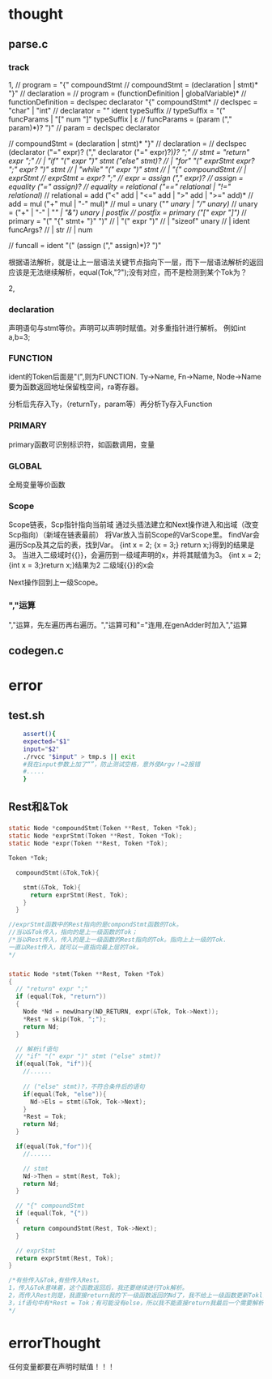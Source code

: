 # thought
## parse.c
### track
1,
// program = "{" compoundStmt
// compoundStmt = (declaration | stmt)* "}"
// declaration =
// program = (functionDefinition | globalVariable)*
// functionDefinition = declspec declarator "{" compoundStmt*
// declspec = "char" | "int"
// declarator = "*"* ident typeSuffix
// typeSuffix = "(" funcParams | "[" num "]" typeSuffix | ε
// funcParams = (param ("," param)*)? ")"
// param = declspec declarator

// compoundStmt = (declaration | stmt)* "}"
// declaration =
//    declspec (declarator ("=" expr)? ("," declarator ("=" expr)?)*)? ";"
// stmt = "return" expr ";"
//        | "if" "(" expr ")" stmt ("else" stmt)?
//        | "for" "(" exprStmt expr? ";" expr? ")" stmt
//        | "while" "(" expr ")" stmt
//        | "{" compoundStmt
//        | exprStmt
// exprStmt = expr? ";"
// expr = assign ("," expr)?
// assign = equality ("=" assign)?
// equality = relational ("==" relational | "!=" relational)*
// relational = add ("<" add | "<=" add | ">" add | ">=" add)*
// add = mul ("+" mul | "-" mul)*
// mul = unary ("*" unary | "/" unary)*
// unary = ("+" | "-" | "*" | "&") unary | postfix
// postfix = primary ("[" expr "]")*
// primary = "(" "{" stmt+ "}" ")"
//         | "(" expr ")"
//         | "sizeof" unary
//         | ident funcArgs?
//         | str
//         | num

// funcall = ident "(" (assign ("," assign)*)? ")"

根据语法解析，就是让上一层语法关键节点指向下一层，而下一层语法解析的返回应该是无法继续解析，equal(Tok,"?");没有对应，而不是检测到某个Tok为？

2,
### declaration
声明语句与stmt等价。声明可以声明时赋值。对多重指针进行解析。
例如int a,b=3;

### FUNCTION
ident的Token后面是"(",则为FUNCTION.
Ty->Name, Fn->Name, Node->Name
要为函数返回地址保留栈空间，ra寄存器。

分析后先存入Ty，（returnTy，param等）再分析Ty存入Function
### PRIMARY
primary函数可识别标识符，如函数调用，变量

### GLOBAL
全局变量等价函数
### Scope
Scope链表，Scp指针指向当前域
通过头插法建立和Next操作进入和出域（改变Scp指向）（新域在链表最前）
将Var放入当前Scope的VarScope里。
findVar会遍历Scp及其之后的表，找到Var。
{int x = 2; {x = 3;} return x;}得到的结果是3。
当进入二级域时{{}}，会遍历到一级域声明的x，并将其赋值为3。
{int x = 2;{int x = 3;}return x;}结果为2
二级域{{}}的x会

Next操作回到上一级Scope。

### ","运算
","运算，先左遍历再右遍历。","运算可和"="连用,在genAdder时加入","运算

## codegen.c

# error
## test.sh
``` sh
    assert(){
    expected="$1"
    input="$2"
    ./rvcc "$input" > tmp.s || exit 
    #我在input参数上加了“”，防止测试空格，意外使Argv！=2报错
    #.....
    }
```
## Rest和&Tok
###
``` c
static Node *compoundStmt(Token **Rest, Token *Tok);
static Node *exprStmt(Token **Rest, Token *Tok);
static Node *expr(Token **Rest, Token *Tok);

Token *Tok;

  compoundStmt(&Tok,Tok){

    stmt(&Tok, Tok){
      return exprStmt(Rest, Tok);
    }
  }

//exprStmt函数中的Rest指向的是compondStmt函数的Tok。
//当以&Tok传入，指向的是上一级函数的Tok；
/*当以Rest传入，传入的是上一级函数的Rest指向的Tok。指向上上一级的Tok.
一直以Rest传入，就可以一直指向最上层的Tok。
*/
```
###
``` c
static Node *stmt(Token **Rest, Token *Tok)
{
  // "return" expr ";"
  if (equal(Tok, "return"))
  {
    Node *Nd = newUnary(ND_RETURN, expr(&Tok, Tok->Next));
    *Rest = skip(Tok, ";");
    return Nd;
  }

  // 解析if语句
  // "if" "(" expr ")" stmt ("else" stmt)?  
  if(equal(Tok, "if")){
    //......
    
    // ("else" stmt)?，不符合条件后的语句
    if(equal(Tok, "else")){
      Nd->Els = stmt(&Tok, Tok->Next);
    }
    *Rest = Tok;
    return Nd;
  }

  if(equal(Tok,"for")){
    //......

    // stmt
    Nd->Then = stmt(Rest, Tok);
    return Nd;
  }

  // "{" compoundStmt
  if (equal(Tok, "{"))
  {
    return compoundStmt(Rest, Tok->Next);
  }

  // exprStmt
  return exprStmt(Rest, Tok);
}

/*有些传入&Tok,有些传入Rest。
1，传入&Tok意味着，这个函数返回后，我还要继续进行Tok解析。
2，而传入Rest则是，我直接return我的下一级函数返回的Nd了，我不给上一级函数更新Tokl，那么我就需要我的下一级函数帮我改变我的上一级函数的Tok。如此递归，知道某一级函数需要更新上一级Tok时，直接让它更新最上层函数，因为及时它return后它的所有上级函数也不更新Tok，而是一直return。
3，if语句中有*Rest = Tok；有可能没有else，所以我不能直接return我最后一个需要解析的。else中的stmt中也需要传值&Tok，因为接下来的*Rest = Tok；中的Tok需要更新，然后传给Rest给上一级更新。
*/
```

# errorThought
任何变量都要在声明时赋值！！！